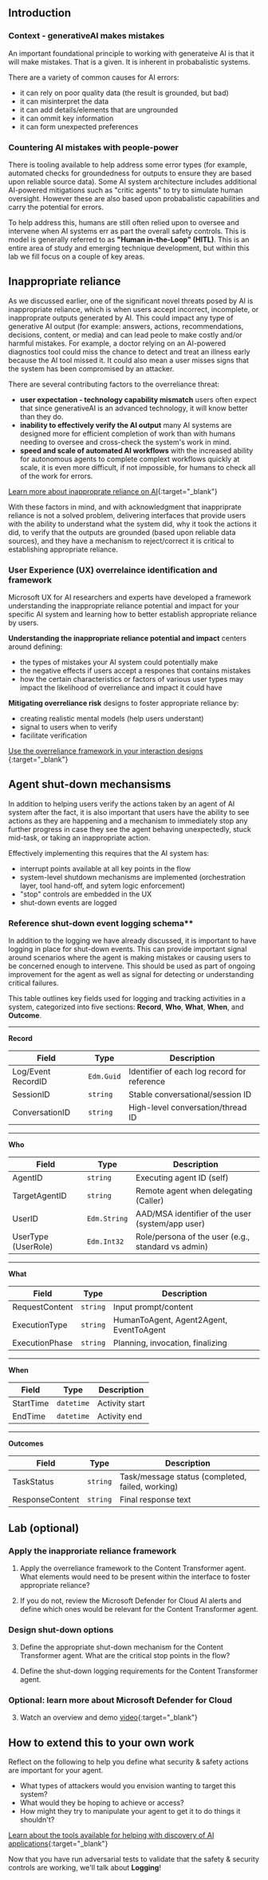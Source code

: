 ## Introduction

### Context - generativeAI makes mistakes

An important foundational principle to working with generateive AI is that it will make mistakes. That is a given. It is inherent in probabalistic systems.

There are a variety of common causes for AI errors: 
- it can rely on poor quality data (the result is grounded, but bad)
- it can misinterpret the data
- it can add details/elements that are ungrounded
- it can ommit key information
- it can form unexpected preferences


### Countering AI mistakes with people-power

There is tooling available to help address some error types (for example, automated checks for groundedness for outputs to ensure they are based upon reliable source data). Some AI system architecture includes additional AI-powered mitigations such as "critic agents" to try to simulate human oversight. However these are also based upon probabalistic capabilities and carry the potential for errors.

To help address this, humans are still often relied upon to oversee and intervene when AI systems err as part the overall safety controls. This is model is generally referred to as **"Human in-the-Loop" (HITL)**. This is an entire area of study and emerging technique development, but within this lab we fill focus on a couple of key areas.

## Inappropriate reliance

As we discussed earlier, one of the significant novel threats posed by AI is inappropriate reliance, which is when users accept incorrect, incomplete, or inapproprate outputs generated by AI. This could impact any type of generative AI output (for example: answers, actions, recommendations, decisions, content, or media) and can lead peole to make costly and/or harmful mistakes. For example, a doctor relying on an AI-powered diagnostics tool could miss the chance to detect and treat an illness early because the AI tool missed it. It could also mean a user misses signs that the system has been compromised by an attacker.

There are several contributing factors to the overreliance threat:
- **user expectation - technology capability mismatch** users often expect that since  generativeAI is an advanced technology, it will know better than they do. 
- **inability to effectively verify the AI output** many AI systems are designed more for efficient completion of work than with humans needing to oversee and cross-check the system's work in mind.
- **speed and scale of automated AI workflows** with the increased ability for autonomous agents to complete complext workflows quickly at scale, it is even more difficult, if not impossible, for humans to check all of the work for errors.

[Learn more about inapproprate reliance on AI](https://www.microsoft.com/en-us/research/publication/overreliance-on-ai-literature-review/){:target="_blank"}

With these factors in mind, and with acknowledgment that inappriprate reliance is not a solved problem, delivering interfaces that provide users with the ability to understand what the system did, why it took the actions it did, to verify that the outputs are grounded (based upon reliable data sources), and they have a mechanism to reject/correct it is critical to establishing appropriate reliance.

### User Experience (UX) overrelaince identification and framework

Microsoft UX for AI researchers and experts have developed a framework understanding the inappropriate reliance potential and impact for your specific AI system and learning how to better establish appropriate reliance by users.

**Understanding the inappropriate reliance potential and impact** centers around defining:
- the types of mistakes your AI system could potentially make
- the negative effects if users accept a respones that contains mistakes
- how the certain characteristics or factors of various user types may impact the likelihood of overreliance and impact it could have

**Mitigating overreliance risk** designs to foster appropriate reliance by:
- creating realistic mental models (help users understant)
- signal to users when to verify
- facilitate verification

[Use the overreliance framework in your interaction designs](https://learn.microsoft.com/en-us/ai/playbook/technology-guidance/overreliance-on-ai/overreliance-on-ai) {:target="_blank"}


## Agent shut-down mechansisms

In addition to helping users verify the actions taken by an agent of AI system after the fact, it is also important that users have the ability to see actions as they are happening and a mechanism to immediately stop any further progress in case they see the agent behaving unexpectedly, stuck mid-task, or taking an inappropriate action.

Effectively implementing this requires that the AI system has:
- interrupt points available at all key points in the flow
- system-level shutdown mechanisms are implemented (orchestration layer, tool hand-off, and sytem logic enforcement)
- "stop" controls are embedded in the UX
- shut-down events are logged 

### Reference shut-down event logging schema**

In addition to the logging we have already discussed, it is important to have logging in place for shut-down events. This can provide important signal around scenarios where the agent is making mistakes or causing users to be concerned enough to intervene. This should be used as part of ongoing improvement for the agent as well as signal for detecting or understanding critical failures.

This table outlines key fields used for logging and tracking activities in a system, categorized into five sections: **Record**, **Who**, **What**, **When**, and **Outcome**.
 
---
 
**Record**
 
| Field               | Type      | Description                                 |
|--------------------|-----------|---------------------------------------------|
| Log/Event RecordID | `Edm.Guid`| Identifier of each log record for reference |
| SessionID          | `string`  | Stable conversational/session ID            |
| ConversationID     | `string`  | High-level conversation/thread ID           |
 
---
 
**Who**
 
| Field           | Type        | Description                                                  |
|----------------|-------------|--------------------------------------------------------------|
| AgentID        | `string`    | Executing agent ID (self)                                    |
| TargetAgentID  | `string`    | Remote agent when delegating (Caller)                        |
| UserID         | `Edm.String`| AAD/MSA identifier of the user (system/app user)             |
| UserType (UserRole) | `Edm.Int32` | Role/persona of the user (e.g., standard vs admin)     |
 
---
 
**What**
 
| Field            | Type     | Description                                 |
|------------------|----------|---------------------------------------------|
| RequestContent   | `string` | Input prompt/content                        |
| ExecutionType    | `string` | HumanToAgent, Agent2Agent, EventToAgent     |
| ExecutionPhase   | `string` | Planning, invocation, finalizing            |
 
---
 
**When**
 
| Field     | Type      | Description       |
|-----------|-----------|-------------------|
| StartTime | `datetime`| Activity start    |
| EndTime   | `datetime`| Activity end      |
 
---
 
**Outcomes**
 
| Field            | Type     | Description                        |
|------------------|----------|------------------------------------|
| TaskStatus       | `string` | Task/message status (completed, failed, working) |
| ResponseContent  | `string` | Final response text                |

 

## Lab (optional)

### Apply the inapproriate reliance framework

1. Apply the overreliance framework to the Content Transformer agent. What elements would need to be present within the interface to foster appropriate reliance?

2. If you do not, review the Microsoft Defender for Cloud AI alerts and define which ones would be relevant for the Content Transformer agent.

### Design shut-down options

3. Define the appropriate shut-down mechanism for the Content Transformer agent. What are the critical stop points in the flow?

4. Define the shut-down logging requirements for the Content Transformer agent.




### Optional: learn more about Microsoft Defender for Cloud

3. Watch an overview and demo [video](https://www.youtube.com/live/qHi27tD73pI?feature=shared){:target="_blank"}


## How to extend this to your own work

Reflect on the following to help you define what security & safety actions are important for your agent.

- What types of attackers would you envision wanting to target this system? 
- What would they be hoping to achieve or access?
- How might they try to manipulate your agent to get it to do things it shouldn't?

[Learn about the tools available for helping with discovery of AI applications](https://learn.microsoft.com/en-us/security/security-for-ai/discover){:target="_blank"}


Now that you have run adversarial tests to validate that the safety & security controls are working, we'll talk about **Logging**!